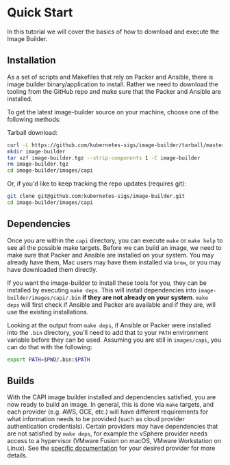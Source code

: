 # Quick Start

In this tutorial we will cover the basics of how to download and execute the Image Builder.

## Installation

As a set of scripts and Makefiles that rely on Packer and Ansible, there is image builder binary/application to install. Rather we need to download the tooling from the GitHub repo and make sure that the Packer and Ansible are installed.

To get the latest image-builder source on your machine, choose one of the following methods:

Tarball download:

```sh
curl -L https://github.com/kubernetes-sigs/image-builder/tarball/master -o image-builder.tgz
mkdir image-builder
tar xzf image-builder.tgz --strip-components 1 -C image-builder
rm image-builder.tgz
cd image-builder/images/capi
```

Or, if you'd like to keep tracking the repo updates (requires git):

```sh
git clone git@github.com:kubernetes-sigs/image-builder.git
cd image-builder/images/capi
```


## Dependencies

Once you are within the `capi` directory, you can execute `make` or `make help` to see all the possible make targets. Before we can build an image, we need to make sure that Packer and Ansible are installed on your system. You may already have them, Mac users may have them installed via `brew`, or you may have downloaded them directly.

If you want the image-builder to install these tools for you, they can be installed by executing `make deps`. This will install dependencies into `image-builder/images/capi/.bin` **if they are not already on your system**. `make deps` will first check if Ansible and Packer are available and if they are, will use the existing installations.

Looking at the output from `make deps`, if Ansible or Packer were installed into the `.bin` directory, you'll need to add that to your `PATH` environment variable before they can be used. Assuming you are still in `images/capi`, you can do that with the following:

```sh
export PATH=$PWD/.bin:$PATH
```

## Builds

With the CAPI image builder installed and dependencies satisfied, you are now ready to build an image. In general, this is done via `make` targets, and each provider (e.g. AWS, GCE, etc.) will have different requirements for what information needs to be provided (such as cloud provider authentication credentials). Certain providers may have dependencies that are not satisfied by `make deps`, for example the vSphere provider needs access to a hypervisor (VMware Fusion on macOS, VMware Workstation on Linux). See the [specific documentation](./capi.md#providers) for your desired provider for more details.
